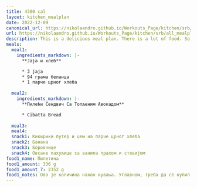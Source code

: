 ```yaml
---
title: 4300 cal
layout: kitchen_mealplan
date: 2022-12-09
canonical_url: https://nikolaandro.github.io/Workouts_Page/kitchen/srb/all_mealplans/4300/
url: https://nikolaandro.github.io/Workouts_Page/kitchen/srb/all_mealplans/4300/
description: This is a delicious meal plan. There is a lot of food. So, make sure you get up on time to start eating.
meals:
  meal1: 
    ingredients_markdown: |-
      **Јаја и хлеб**

      * 3 jaja
      * 94 грама беланца
      * 1 парче црног хлеба
    
  meal2: 
    ingredients_markdown: |-
      **Пилећи Сендвич Са Топљеним Авокадом**

      * Cibatta Bread
    
  meal3: 
  meal4:
  snack1: Кикирики путер и џем на парче црног хлеба
  snack2: Банана
  snack3: Боровнице
  snack4: Овсане пахуљице са ванила прахом и стевијом
food1_name: Пилетина
food1_amount: 336 g
food1_amount_7: 2352 g
food1_notes: Ово је количина након кувања. Углавном, треба да се купип дупло више пилетине и све се то скува. На крају изађе како треба.
---
```

